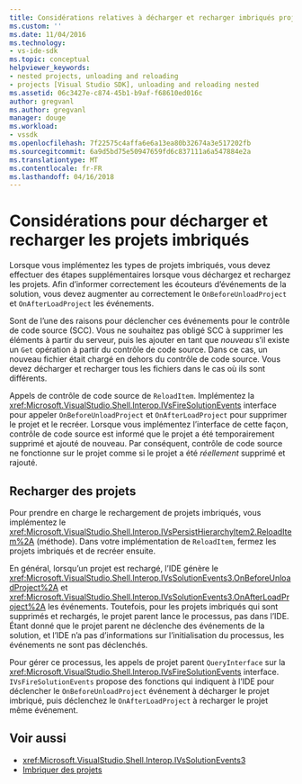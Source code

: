 ```yaml
---
title: Considérations relatives à décharger et recharger imbriqués projets | Documents Microsoft
ms.custom: ''
ms.date: 11/04/2016
ms.technology:
- vs-ide-sdk
ms.topic: conceptual
helpviewer_keywords:
- nested projects, unloading and reloading
- projects [Visual Studio SDK], unloading and reloading nested
ms.assetid: 06c3427e-c874-45b1-b9af-f68610ed016c
author: gregvanl
ms.author: gregvanl
manager: douge
ms.workload:
- vssdk
ms.openlocfilehash: 7f22575c4affa6e6a13ea80b32674a3e517202fb
ms.sourcegitcommit: 6a9d5bd75e50947659fd6c837111a6a547884e2a
ms.translationtype: MT
ms.contentlocale: fr-FR
ms.lasthandoff: 04/16/2018
---
```

# <a name="considerations-for-unloading-and-reloading-nested-projects"></a>Considérations pour décharger et recharger les projets imbriqués

Lorsque vous implémentez les types de projets imbriqués, vous devez effectuer des étapes supplémentaires lorsque vous déchargez et rechargez les projets. Afin d’informer correctement les écouteurs d’événements de la solution, vous devez augmenter au correctement le `OnBeforeUnloadProject` et `OnAfterLoadProject` les événements.

Sont de l’une des raisons pour déclencher ces événements pour le contrôle de code source (SCC). Vous ne souhaitez pas obligé SCC à supprimer les éléments à partir du serveur, puis les ajouter en tant que *nouveau* s’il existe un `Get` opération à partir du contrôle de code source. Dans ce cas, un nouveau fichier était chargé en dehors du contrôle de code source. Vous devez décharger et recharger tous les fichiers dans le cas où ils sont différents.

Appels de contrôle de code source de `ReloadItem`. Implémentez la <xref:Microsoft.VisualStudio.Shell.Interop.IVsFireSolutionEvents> interface pour appeler `OnBeforeUnloadProject` et `OnAfterLoadProject` pour supprimer le projet et le recréer. Lorsque vous implémentez l’interface de cette façon, contrôle de code source est informé que le projet a été temporairement supprimé et ajouté de nouveau. Par conséquent, contrôle de code source ne fonctionne sur le projet comme si le projet a été *réellement* supprimé et rajouté.

## <a name="reloading-projects"></a>Recharger des projets

Pour prendre en charge le rechargement de projets imbriqués, vous implémentez le <xref:Microsoft.VisualStudio.Shell.Interop.IVsPersistHierarchyItem2.ReloadItem%2A> (méthode). Dans votre implémentation de `ReloadItem`, fermez les projets imbriqués et de recréer ensuite.

En général, lorsqu’un projet est rechargé, l’IDE génère le <xref:Microsoft.VisualStudio.Shell.Interop.IVsSolutionEvents3.OnBeforeUnloadProject%2A> et <xref:Microsoft.VisualStudio.Shell.Interop.IVsSolutionEvents3.OnAfterLoadProject%2A> les événements. Toutefois, pour les projets imbriqués qui sont supprimés et rechargés, le projet parent lance le processus, pas dans l’IDE. Étant donné que le projet parent ne déclenche des événements de la solution, et l’IDE n’a pas d’informations sur l’initialisation du processus, les événements ne sont pas déclenchés.

Pour gérer ce processus, les appels de projet parent `QueryInterface` sur la <xref:Microsoft.VisualStudio.Shell.Interop.IVsFireSolutionEvents> interface. `IVsFireSolutionEvents` propose des fonctions qui indiquent à l’IDE pour déclencher le `OnBeforeUnloadProject` événement à décharger le projet imbriqué, puis déclenchez le `OnAfterLoadProject` à recharger le projet même événement.

## <a name="see-also"></a>Voir aussi

- <xref:Microsoft.VisualStudio.Shell.Interop.IVsSolutionEvents3>
- [Imbriquer des projets](../../extensibility/internals/nesting-projects.md)